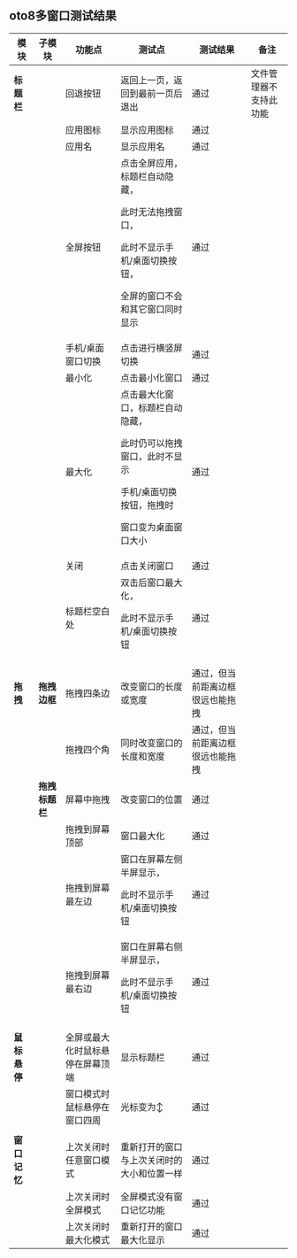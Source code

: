 ## oto8多窗口测试结果

| 模块|子模块|功能点|测试点|测试结果|备注|
|-----|-----|-----|-----|-----|-----|
|**标题栏**||回退按钮|返回上一页，返回到最前一页后退出|通过|文件管理器不支持此功能|
|||应用图标|显示应用图标|通过||
|||应用名|显示应用名|通过||
|||全屏按钮|点击全屏应用，标题栏自动隐藏，<p>此时无法拖拽窗口，<p>此时不显示手机/桌面切换按钮，<p>全屏的窗口不会和其它窗口同时显示|通过||
|||手机/桌面窗口切换|点击进行横竖屏切换|通过||
|||最小化|点击最小化窗口|通过||
|||最大化|点击最大化窗口，标题栏自动隐藏，<p>此时仍可以拖拽窗口，此时不显示<p>手机/桌面切换按钮，拖拽时<p>窗口变为桌面窗口大小|通过||
|||关闭|点击关闭窗口|通过||
|||标题栏空白处|双击后窗口最大化，<p>此时不显示手机/桌面切换按钮|通过||
|||||||
|**拖拽**|**拖拽边框**|拖拽四条边|改变窗口的长度或宽度|通过，但当前距离边框很远也能拖拽||
|||拖拽四个角|同时改变窗口的长度和宽度|通过，但当前距离边框很远也能拖拽||
||**拖拽标题栏**|屏幕中拖拽|改变窗口的位置|通过||
|||拖拽到屏幕顶部|窗口最大化|通过||
|||拖拽到屏幕最左边|窗口在屏幕左侧半屏显示，<p>此时不显示手机/桌面切换按钮|通过||
|||拖拽到屏幕最右边|窗口在屏幕右侧半屏显示，<p>此时不显示手机/桌面切换按钮|通过||
||||||
|**鼠标悬停**||全屏或最大化时鼠标悬停在屏幕顶端|显示标题栏|通过||
|||窗口模式时鼠标悬停在窗口四周|光标变为↕|通过||
||||||
|**窗口记忆**||上次关闭时任意窗口模式|重新打开的窗口与上次关闭时的大小和位置一样|通过||
|||上次关闭时全屏模式|全屏模式没有窗口记忆功能|通过||
|||上次关闭时最大化模式|重新打开的窗口最大化显示|通过||
